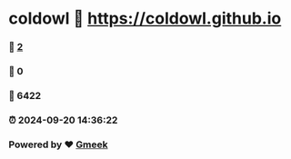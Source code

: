 # coldowl :link: https://coldowl.github.io 
### :page_facing_up: [2](https://coldowl.github.io/tag.html) 
### :speech_balloon: 0 
### :hibiscus: 6422 
### :alarm_clock: 2024-09-20 14:36:22 
### Powered by :heart: [Gmeek](https://github.com/Meekdai/Gmeek)
